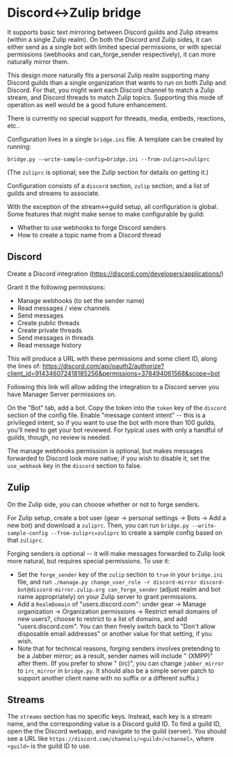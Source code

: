 # Discord<->Zulip bridge

It supports basic text mirroring between Discord guilds and Zulip
streams (within a single Zulip realm). On both the Discord and Zulip
sides, it can either send as a single bot with limited special
permissions, or with special permissions (webhooks and can_forge_sender
respectively), it can more naturally mirror them.

This design more naturally fits a personal Zulip realm supporting many Discord
guilds than a single organization that wants to run on both Zulip and Discord.
For that, you might want each Discord channel to match a Zulip stream, and
Discord threads to match Zulip topics. Supporting this mode of operation as
well would be a good future enhancement.

There is currently no special support for threads, media, embeds,
reactions, etc..

Configuration lives in a single `bridge.ini` file. A template can be created by running:
```
bridge.py --write-sample-config=bridge.ini --from-zuliprc=zuliprc
```

(The `zuliprc` is optional; see the Zulip section for details on getting it.)

Configuration consists of a `discord` section, `zulip` section, and a list of guilds and streams to associate.

With the exception of the stream<->guild setup, all configuration is global. Some features that might make sense to make configurable by guild:
- Whether to use webhooks to forge Discord senders
- How to create a topic name from a Discord thread

## Discord

Create a Discord integration (https://discord.com/developers/applications/)

Grant it the following permissions:
- Manage webhooks (to set the sender name)
- Read messages / view channels
- Send messages
- Create public threads
- Create private threads
- Send messages in threads
- Read message history

This will produce a URL with these permissions and some client ID, along the lines of:
https://discord.com/api/oauth2/authorize?client_id=914346072418185256&permissions=378494061568&scope=bot

Following this link will allow adding the integration to a Discord server you have Manager Server permissions on.


On the "Bot" tab, add a bot. Copy the token into the `token` key of the
`discord` section of the config file. Enable "message content intent" -- this
is a privileged intent, so if you want to use the bot with more than 100
guilds, you'll need to get your bot reviewed. For typical uses with only a
handful of guilds, though, no review is needed.

The manage webhooks permission is optional, but makes messages forwarded to
Discord look more native; if you wish to disable it, set the `use_webhook` key
in the `discord` section to false.

## Zulip

On the Zulip side, you can choose whether or not to forge senders.

For Zulip setup, create a bot user (gear -> personal settings -> Bots -> Add a
new bot) and download a `zuliprc`. Then, you can run `bridge.py
--write-sample-config --from-zuliprc=zuliprc` to create a sample config based
on that `zuliprc`.

Forging senders is optional -- it will make messages forwarded to Zulip look
more natural, but requires special permissions. To use it:
- Set the `forge_sender` key of the `zulip` section to `true` in your
  `bridge.ini` file, and run `./manage.py change_user_role -r discord-mirror
  discord-bot@discord-mirror.zulip.org can_forge_sender` (adjust realm and bot
  name appropriately) on your Zulip server to grant permissions.
- Add a `RealmDomain` of "users.discord.com": under gear -> Manage organization
  -> Organization permissions -> Restrict email domains of new users?, choose
  to restrict to a list of domains, and add "users.discord.com". You can then
  freely switch back to "Don't allow disposable email addresses" or another
  value for that setting, if you wish.
- Note that for technical reasons, forging senders involves pretending to be a
  Jabber mirror; as a result, sender names will include " (XMPP)" after them.
  (If you prefer to show " (irc)", you can change `jabber_mirror` to
  `irc_mirror` in `bridge.py`. It should also be a simple server patch to
  support another client name with no suffix or a different suffix.)

## Streams

The `streams` section has no specific keys. Instead, each key is a stream name,
and the corresponding value is a Discord guild ID. To find a guild ID, open the
the Discord webapp, and navigate to the guild (server). You should see a URL
like `https://discord.com/channels/<guild>/<channel>`, where `<guild>` is the
guild ID to use.
